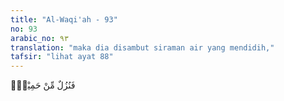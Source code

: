 ```yaml
---
title: "Al-Waqi'ah - 93"
no: 93
arabic_no: ٩٣
translation: "maka dia disambut siraman air yang mendidih,"
tafsir: "lihat ayat 88"
---
```

فَنُزُلٌ مِّنْ حَمِيْمٍۙ  